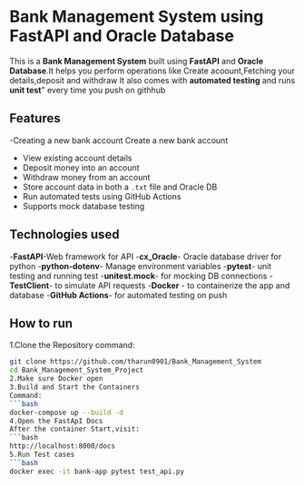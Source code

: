 # Bank Management System using FastAPI and Oracle Database
This is a **Bank Management System** built using **FastAPI** and **Oracle Database**.It helps you perform operations like Create acoount,Fetching your details,deposit and withdraw
It also comes with **automated testing** and runs **unit test**" every time you push on githhub

## Features

-Creating a new bank account
 Create a new bank account
- View existing account details
- Deposit money into an account
- Withdraw money from an account
- Store account data in both a `.txt` file and Oracle DB
- Run automated tests using GitHub Actions
- Supports mock database testing

## Technologies used

-**FastAPI**-Web framework for API
-**cx_Oracle**- Oracle database driver for python
-**python-dotenv**- Manage environment variables
-**pytest**- unit testing and running test
-**unitest.mock**- for mocking DB connections
-**TestClient**- to simulate API requests
-**Docker** - to containerize the app and database
-**GitHub Actions**- for automated testing on push

## How to run
1.Clone the Repository
  command:
  ```bash
  git clone https://github.com/tharun0901/Bank_Management_System
  cd Bank_Management_System_Project
2.Make sure Docker open
3.Build and Start the Containers
 Command:
 ```bash
 docker-compose up --build -d
4.Open the FastApI Docs
  After the container Start,visit:
  ```bash
  http://localhost:8000/docs
5.Run Test cases
  ```bash
  docker exec -it bank-app pytest test_api.py



